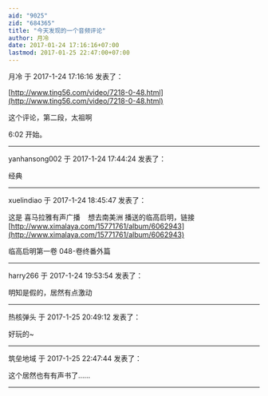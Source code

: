 ```yaml
---
aid: "9025"
zid: "684365"
title: "今天发现的一个音频评论"
author: 月冷
date: 2017-01-24 17:16:16+07:00
lastmod: 2017-01-25 22:47:00+07:00
---
```


月冷 于 2017-1-24 17:16:16 发表了：

[http://www.ting56.com/video/7218-0-48.html](http://www.ting56.com/video/7218-0-48.html)

这个评论，第二段，太祖啊

6:02 开始。

---

yanhansong002 于 2017-1-24 17:44:24 发表了：

经典

---

xuelindiao 于 2017-1-24 18:45:47 发表了：

这是 喜马拉雅有声广播    想去南美洲 播送的临高启明，链接[http://www.ximalaya.com/15771761/album/6062943](http://www.ximalaya.com/15771761/album/6062943)

临高启明第一卷 048-卷终番外篇

---

harry266 于 2017-1-24 19:53:54 发表了：

明知是假的，居然有点激动

---

热核弹头 于 2017-1-25 20:49:12 发表了：

好玩的~

---

筑垒地域 于 2017-1-25 22:47:44 发表了：

这个居然也有有声书了……

---
